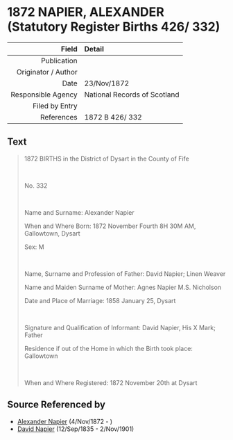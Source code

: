 ﻿---
layout: page
permalink: /sources/s55336750
---

# 1872 NAPIER, ALEXANDER (Statutory Register Births 426/ 332)

Field | Detail
---:|:---
Publication | 
Originator / Author | 
Date | 23/Nov/1872
Responsible Agency | National Records of Scotland
Filed by Entry | 
References | 1872 B 426/ 332

## Text

> 1872 BIRTHS in the District of Dysart in the County of Fife
>
> <br/>
>
> No. 332
>
> <br/>
>
> Name and Surname: Alexander Napier
>
> When and Where Born: 1872 November Fourth 8H 30M AM, Gallowtown, Dysart
>
> Sex: M
>
> <br/>
>
> Name, Surname and Profession of Father: David Napier; Linen Weaver
>
> Name and Maiden Surname of Mother: Agnes Napier M.S. Nicholson
>
> Date and Place of Marriage: 1858 January 25, Dysart
>
> <br/>
>
> Signature and Qualification of Informant: David Napier, His X Mark; Father
>
> Residence if out of the Home in which the Birth took place: Gallowtown
>
> <br/>
>
> When and Where Registered: 1872 November 20th at Dysart
>

## Source Referenced by

* [Alexander Napier](../people/@22451165@-alexander-napier-b1872-11-4-d.md) (4/Nov/1872 - )
* [David Napier](../people/@41697732@-david-napier-b1835-9-12-d1901-11-2.md) (12/Sep/1835 - 2/Nov/1901)
